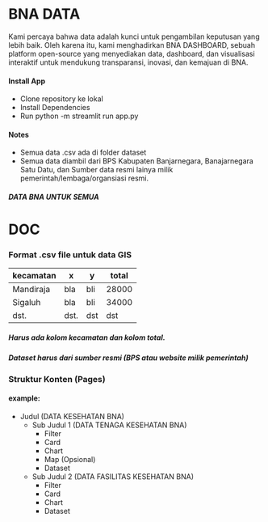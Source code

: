 # BNA DATA
Kami percaya bahwa data adalah kunci untuk pengambilan keputusan yang lebih baik. Oleh karena itu, kami menghadirkan BNA DASHBOARD, sebuah platform open-source yang menyediakan data, dashboard, dan visualisasi interaktif untuk mendukung transparansi, inovasi, dan kemajuan di BNA.

#### Install App
- Clone repository ke lokal
- Install Dependencies
- Run python -m streamlit run app.py

#### Notes
- Semua data .csv ada di folder dataset
- Semua data diambil dari BPS Kabupaten Banjarnegara, Banajarnegara Satu Datu, dan Sumber data resmi lainya milik pemerintah/lembaga/organsiasi resmi.
##### DATA BNA UNTUK SEMUA

# DOC
### Format .csv file untuk data GIS
| kecamatan  | x          | y          | total  |
|------------|------------|------------|--------|
| Mandiraja  | bla        | bli        | 28000  |
| Sigaluh    | bla        | bli        | 34000  |
| dst.       | dst.       | dst        | dst    |

##### Harus ada kolom kecamatan dan kolom total.
##### Dataset harus dari sumber resmi (BPS atau website milik pemerintah)

### Struktur Konten (Pages)
#### example:
- Judul (DATA KESEHATAN BNA)
    - Sub Judul 1 (DATA TENAGA KESEHATAN BNA)
        - Filter
        - Card
        - Chart
        - Map (Opsional)
        - Dataset
    - Sub Judul 2 (DATA FASILITAS KESEHATAN BNA)
        - Filter
        - Card
        - Chart
        - Dataset
